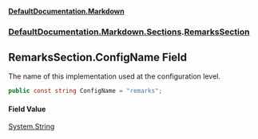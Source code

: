 #### [DefaultDocumentation\.Markdown](../../../../index.md 'index')
### [DefaultDocumentation\.Markdown\.Sections](../../../../index.md#DefaultDocumentation.Markdown.Sections 'DefaultDocumentation\.Markdown\.Sections').[RemarksSection](index.md 'DefaultDocumentation\.Markdown\.Sections\.RemarksSection')

## RemarksSection\.ConfigName Field

The name of this implementation used at the configuration level\.

```csharp
public const string ConfigName = "remarks";
```

#### Field Value
[System\.String](https://docs.microsoft.com/en-us/dotnet/api/System.String 'System\.String')